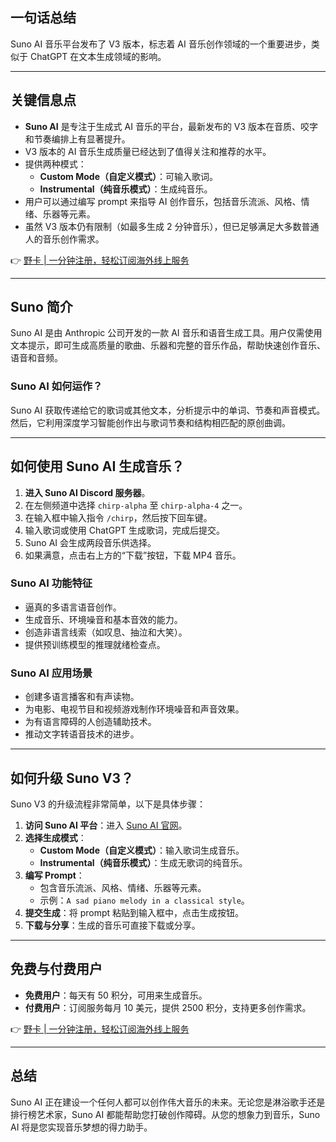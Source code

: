 ## 一句话总结

Suno AI 音乐平台发布了 V3 版本，标志着 AI 音乐创作领域的一个重要进步，类似于 ChatGPT 在文本生成领域的影响。

---

## 关键信息点

- **Suno AI** 是专注于生成式 AI 音乐的平台，最新发布的 V3 版本在音质、咬字和节奏编排上有显著提升。
- V3 版本的 AI 音乐生成质量已经达到了值得关注和推荐的水平。
- 提供两种模式：
  - **Custom Mode（自定义模式）**：可输入歌词。
  - **Instrumental（纯音乐模式）**：生成纯音乐。
- 用户可以通过编写 prompt 来指导 AI 创作音乐，包括音乐流派、风格、情绪、乐器等元素。
- 虽然 V3 版本仍有限制（如最多生成 2 分钟音乐），但已足够满足大多数普通人的音乐创作需求。

👉 [野卡 | 一分钟注册，轻松订阅海外线上服务](https://bit.ly/bewildcard)

---

## Suno 简介

Suno AI 是由 Anthropic 公司开发的一款 AI 音乐和语音生成工具。用户仅需使用文本提示，即可生成高质量的歌曲、乐器和完整的音乐作品，帮助快速创作音乐、语音和音频。

### Suno AI 如何运作？

Suno AI 获取传递给它的歌词或其他文本，分析提示中的单词、节奏和声音模式。然后，它利用深度学习智能创作出与歌词节奏和结构相匹配的原创曲调。

---

## 如何使用 Suno AI 生成音乐？

1. **进入 Suno AI Discord 服务器**。
2. 在左侧频道中选择 `chirp-alpha` 至 `chirp-alpha-4` 之一。
3. 在输入框中输入指令 `/chirp`，然后按下回车键。
4. 输入歌词或使用 ChatGPT 生成歌词，完成后提交。
5. Suno AI 会生成两段音乐供选择。
6. 如果满意，点击右上方的“下载”按钮，下载 MP4 音乐。

### Suno AI 功能特征

- 逼真的多语言语音创作。
- 生成音乐、环境噪音和基本音效的能力。
- 创造非语言线索（如叹息、抽泣和大笑）。
- 提供预训练模型的推理就绪检查点。

### Suno AI 应用场景

- 创建多语言播客和有声读物。
- 为电影、电视节目和视频游戏制作环境噪音和声音效果。
- 为有语言障碍的人创造辅助技术。
- 推动文字转语音技术的进步。

---

## 如何升级 Suno V3？

Suno V3 的升级流程非常简单，以下是具体步骤：

1. **访问 Suno AI 平台**：进入 [Suno AI 官网](https://app.suno.ai/)。
2. **选择生成模式**：
   - **Custom Mode（自定义模式）**：输入歌词生成音乐。
   - **Instrumental（纯音乐模式）**：生成无歌词的纯音乐。
3. **编写 Prompt**：
   - 包含音乐流派、风格、情绪、乐器等元素。
   - 示例：`A sad piano melody in a classical style`。
4. **提交生成**：将 prompt 粘贴到输入框中，点击生成按钮。
5. **下载与分享**：生成的音乐可直接下载或分享。

---

## 免费与付费用户

- **免费用户**：每天有 50 积分，可用来生成音乐。
- **付费用户**：订阅服务每月 10 美元，提供 2500 积分，支持更多创作需求。

👉 [野卡 | 一分钟注册，轻松订阅海外线上服务](https://bit.ly/bewildcard)

---

## 总结

Suno AI 正在建设一个任何人都可以创作伟大音乐的未来。无论您是淋浴歌手还是排行榜艺术家，Suno AI 都能帮助您打破创作障碍。从您的想象力到音乐，Suno AI 将是您实现音乐梦想的得力助手。
